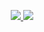 <p align="center">  
   <a href="https://github.com/harish-sethuraman/readme-components">
        <img  src="https://readme-components.vercel.app/api?component=logo&fill=black&logo=react&animation=spin&svgfill=15d8fe">  
   </a>
   <a href="https://github.com/harish-sethuraman/readme-components">
         <img  src="https://readme-components.vercel.app/api?component=logo&fill=black&logo=node.js&svgfill=659b60">
   </a>
</p>
<!--
**kang-minjune/kang-minjune** is a ✨ _special_ ✨ repository because its `README.md` (this file) appears on your GitHub profile.

Here are some ideas to get you started:

- 🔭 I’m currently working on ...
- 🌱 I’m currently learning ...
- 👯 I’m looking to collaborate on ...
- 🤔 I’m looking for help with ...
- 💬 Ask me about ...
- 📫 How to reach me: ...
- 😄 Pronouns: ...
- ⚡ Fun fact: ...
-->
